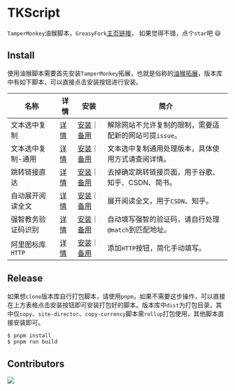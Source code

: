 # TKScript

`TamperMonkey`油猴脚本，`GreasyFork`[主页链接](https://greasyfork.org/zh-CN/users/584991-windrunnermax)， 如果觉得不错，点个`star`吧 😃  


## Install

使用油猴脚本需要首先安装`TamperMonkey`拓展，也就是俗称的[油猴拓展](https://www.tampermonkey.net/index.php)，版本库中有如下脚本，可以直接点击安装按钮进行安装。

| 名称 | 详情 | 安装 | 简介 |
|----|----|----|----|
| 文本选中复制 | [详情](https://github.com/WindrunnerMax/TKScript/blob/master/packages/copy/README.md) | [安装](https://windrunnermax.github.io/TKScript/copy.user.js)｜[备用](https://cdn.jsdelivr.net/gh/WindrunnerMax/TKScript@gh-pages/copy.user.js) | 解除网站不允许复制的限制，需要适配新的网站可提`issue`。 |
| 文本选中复制-通用 | [详情](https://github.com/WindrunnerMax/TKScript/blob/master/packages/copy-currency/README.md) |  [安装](https://windrunnermax.github.io/TKScript/copy-currency.user.js)｜[备用](https://cdn.jsdelivr.net/gh/WindrunnerMax/TKScript@gh-pages/copy-currency.user.js) | 文本选中复制通用处理版本，具体使用方式请查阅详情。
| 跳转链接直达 | [详情](https://github.com/WindrunnerMax/TKScript/blob/master/packages/site-director/README.md) |  [安装](https://windrunnermax.github.io/TKScript/site-director.user.js)｜[备用](https://cdn.jsdelivr.net/gh/WindrunnerMax/TKScript@gh-pages/site-director.user.js) | 去掉确定跳转链接页面，用于谷歌、知乎、CSDN、简书。 |
| 自动展开阅读全文 | [详情](https://github.com/WindrunnerMax/TKScript/blob/master/packages/expansion/README.md) |  [安装](https://windrunnermax.github.io/TKScript/expansion.user.js)｜[备用](https://cdn.jsdelivr.net/gh/WindrunnerMax/TKScript@gh-pages/expansion.user.js) | 展开阅读全文，用于`CSDN`、知乎。 |
| 强智教务验证码识别 | [详情](https://github.com/WindrunnerMax/TKScript/blob/master/packages/captcha/README.md) |  [安装](https://windrunnermax.github.io/TKScript/captcha.user.js)｜[备用](https://cdn.jsdelivr.net/gh/WindrunnerMax/TKScript@gh-pages/captcha.user.js) |  自动填写强智的验证码，请自行处理`@match`到匹配地址。|
| 阿里图标库`HTTP` | [详情](https://github.com/WindrunnerMax/TKScript/blob/master/packages/completion/README.md) |  [安装](https://windrunnermax.github.io/TKScript/completion.user.js)｜[备用](https://cdn.jsdelivr.net/gh/WindrunnerMax/TKScript@gh-pages/completion.user.js) | 添加`HTTP`按钮，简化手动填写。  |



## Release

如果想`clone`版本库自行打包脚本，请使用`pnpm`，如果不需要这步操作，可以直接在上方表格点击安装按钮即可安装打包好的脚本。版本库中`dist`为打包目录，其中仅`copy`、`site-director`、`copy-currency`脚本需`rollup`打包使用，其他脚本直接安装即可。

```bash
$ pnpm install
$ pnpm run build
```

## Contributors
<a href="https://github.com/WindrunnerMax/TKScript/graphs/contributors">
    <img src="https://contrib.rocks/image?repo=WindrunnerMax/TKScript" />
</a>
